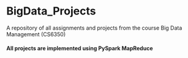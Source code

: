 # BigData_Projects
A repository of all assignments and projects from the course Big Data Management (CS6350)
#### All projects are implemented using PySpark MapReduce

